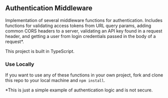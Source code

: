 ## Authentication Middleware

Implementation of several middleware functions for authentication. Includes functions for validating access tokens from URL query params, adding common CORS headers to a server, validating an API key found in a request header, and getting a user from login credentials passed in the body of a request\*.

This project is built in TypeScript.

### Use Locally

If you want to use any of these functions in your own project, fork and clone this repo to your local machine and `npm install`.

\*This is just a simple example of authentication logic and is not secure.
